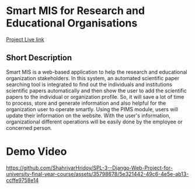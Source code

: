 # Smart MIS for Research and Educational Organisations 
[Project Live link](http://3.16.70.189:8000/)

## Short Description
Smart MIS is a web-based application to help the research and educational organization stakeholders. In this system, an automated scientific paper searching tool is integrated to find out the individuals and institutions scientific papers automatically and then show the user to add the scientific papers to the individual or organization profile. So, it will save a lot of time to process, store and generate information and also helpful for the organization user to operate smartly. Using the PIMS module, users will update their information on the website. With the user's information, organizational different operations will be easily done by the employee or concerned person.


# Demo Video 

https://github.com/ShahriyarHridoy/SPL-3--Django-Web-Project-for-university-final-year-course/assets/35798678/5e321442-49c6-4e5e-ab13-ccffe9758e14

